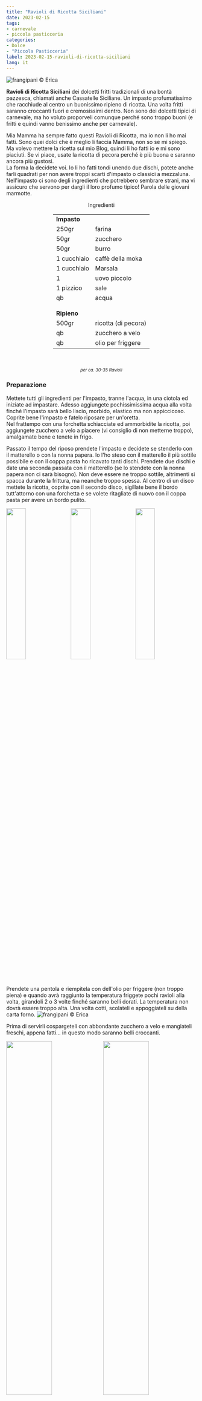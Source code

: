 ```yaml
---
title: "Ravioli di Ricotta Siciliani"
date: 2023-02-15
tags:
- carnevale
- piccola pasticceria
categories:
- Dolce
- "Piccola Pasticceria"
label: 2023-02-15-ravioli-di-ricotta-siciliani
lang: it 
---
```

![](header.jpeg "frangipani © Erica")

**Ravioli di Ricotta Siciliani** dei dolcetti fritti tradizionali di una bontà pazzesca, chiamati anche Cassatelle Siciliane. Un impasto profumatissimo che racchiude al centro un buonissimo ripieno di ricotta. Una volta fritti saranno croccanti fuori e cremosissimi dentro. Non sono dei dolcetti tipici di carnevale, ma ho voluto proporveli comunque perché sono troppo buoni (e fritti e quindi vanno benissimo anche per carnevale).

Mia Mamma ha sempre fatto questi Ravioli di Ricotta, ma io non li ho mai fatti. Sono quei dolci che è meglio li faccia Mamma, non so se mi spiego. Ma volevo mettere la ricetta sul mio Blog, quindi li ho fatti io e mi sono piaciuti. Se vi piace, usate la ricotta di pecora perché è più buona e saranno ancora più gustosi.
<br />
La forma la decidete voi. Io li ho fatti tondi unendo due dischi, potete anche farli quadrati per non avere troppi scarti d'impasto o classici a mezzaluna. Nell'impasto ci sono degli ingredienti che potrebbero sembrare strani, ma vi assicuro che servono per dargli il loro profumo tipico! Parola delle giovani marmotte.

<div id="wrapper" style="text-align: center">
  <div id="yourdiv" style="display: inline-block;">
    <div class="ingredients" itemscope itemtype="http://schema.org/Recipe">
      <span itemprop="name" style="display:none;">Ravioli di Ricotta Siciliani</span>
      <span itemprop="recipeCategory" style="display:none;">Dolce</span>
      <img itemprop="image" style="display:none;" class="ignore-gallery-item" src="header.jpeg"/>
      <span itemprop="author" style="display:none;">Erica Raiano</span>
      <span itemprop="description" style="display:none;">Ravioli di Ricotta Siciliani, dei dolcetti fritti tradizionali di una bontà pazzesca, chiamati anche Cassatelle Siciliane.</span>
      <div class="ingredients-title">Ingredienti</div>
      <table>
        <tbody>
          <tr>
            <td colspan="2"><b>Impasto</b></td>
          </tr>
          <tr itemprop="recipeIngredient">
            <td>250gr</td>
            <td>farina</td>
          </tr>
          <tr itemprop="recipeIngredient">
            <td>50gr</td>
            <td>zucchero</td>
          </tr>
          <tr itemprop="recipeIngredient">
            <td>50gr</td>
            <td>burro</td>
          </tr>
          <tr itemprop="recipeIngredient">
            <td>1 cucchiaio</td>
            <td>caffè della moka</td>
          </tr>
          <tr itemprop="recipeIngredient">
            <td>1 cucchiaio</td>
            <td>Marsala</td>
          </tr>
          <tr itemprop="recipeIngredient">
            <td>1</td>
            <td>uovo piccolo</td>
          </tr>
          <tr itemprop="recipeIngredient">
            <td>1 pizzico</td>
            <td>sale</td>
          </tr>
          <tr itemprop="recipeIngredient">
            <td>qb</td>
            <td>acqua</td>
          </tr>
          <tr style="height: 15px;"></tr>
          <tr>          
            <td colspan="2"><b>Ripieno</b></td>
          </tr>
          <tr itemprop="recipeIngredient">
            <td>500gr</td>
            <td>ricotta (di pecora)</td>
          </tr>
          <tr itemprop="recipeIngredient">      
            <td>qb</td>
            <td>zucchero a velo</td>
          </tr>
          <tr itemprop="recipeIngredient">      
            <td>qb</td>
            <td>olio per friggere</td>
          </tr>
        </tbody>
      </table>
      <br></br>
      <i class="pull-right" style="font-size: 80%;">per ca. 30-35 Ravioli</i>
    </div>
  </div>
</div>


<h3>
  <font color="grey">
    <i class="fa fa-cogs"></i>
  </font> Preparazione
</h3>

Mettete tutti gli ingredienti per l'impasto, tranne l'acqua, in una ciotola ed iniziate ad impastare. Adesso aggiungete pochissimissima acqua alla volta finché l'impasto sarà bello liscio, morbido, elastico ma non appiccicoso. Coprite bene l'impasto e fatelo riposare per un'oretta.
<br />
Nel frattempo con una forchetta schiacciate ed ammorbidite la ricotta, poi aggiungete zucchero a velo a piacere (vi consiglio di non metterne troppo), amalgamate bene e tenete in frigo.

Passato il tempo del riposo prendete l'impasto e decidete se stenderlo con il matterello o con la nonna papera. Io l'ho steso con il matterello il più sottile possibile e con il coppa pasta ho ricavato tanti dischi. Prendete due dischi e date una seconda passata con il matterello (se lo stendete con la nonna papera non ci sarà bisogno). Non deve essere ne troppo sottile, altrimenti si spacca durante la frittura, ma neanche troppo spessa. Al centro di un disco mettete la ricotta, coprite con il secondo disco, sigillate bene il bordo tutt'attorno con una forchetta e se volete ritagliate di nuovo con il coppa pasta per avere un bordo pulito.
<p>
  <div style="width: 100%; margin-bottom: 0">
    <img style="float: left; width: 32%; margin-right: 1%;" src="impastosteso.jpeg" alt="" title="frangipani © Erica" />
    <img style="float: left; width: 32%; margin-right: 1%; margin-left: 1%;" src="ricotta.jpeg" alt="" title="frangipani © Erica" />
    <img style="float: left; width: 32%; margin-left: 1%;" src="ravioli.jpeg" alt="" title="frangipani © Erica" />
    <div style="clear: both"></div>
  </div>
</p>

Prendete una pentola e riempitela con dell'olio per friggere (non troppo piena) e quando avrà raggiunto la temperatura friggete pochi ravioli alla volta, girandoli 2 o 3 volte finché saranno belli dorati. La temperatura non dovrà essere troppo alta. Una volta cotti, scolateli e appoggiateli su della carta forno.
![](frittura.jpeg "frangipani © Erica")

Prima di servirli cospargeteli con abbondante zucchero a velo e mangiateli freschi, appena fatti... in questo modo saranno belli croccanti.
<p>
  <div style="width: 100%; margin-bottom: 0">
    <img style="float: left; width: 49%; margin-right: 1%" src="risultato1.jpeg" alt="" title="frangipani © Erica" />
    <img style="float: left; width: 49%; margin-left: 1%" src="risultato2.jpeg" alt="" title="frangipani © Erica" />
    <div style="clear: both"></div>
  </div>
</p>

<p>
  <div style="width: 100%; margin-bottom: 0">
    <img style="float: left; width: 49%; margin-right: 1%" src="risultato3.jpeg" alt="" title="frangipani © Erica" />
    <img style="float: left; width: 49%; margin-left: 1%" src="risultato4.jpeg" alt="" title="frangipani © Erica" />
    <div style="clear: both"></div>
  </div>
</p>

<p>
  <div style="width: 100%; margin-bottom: 0">
    <img style="float: left; width: 49%; margin-right: 1%" src="risultato5.jpeg" alt="" title="frangipani © Erica" />
    <img style="float: left; width: 49%; margin-left: 1%" src="risultato6.jpeg" alt="" title="frangipani © Erica" />
    <div style="clear: both"></div>
  </div>
</p>

<p>
  <div style="width: 100%; margin-bottom: 0">
    <img style="float: left; width: 49%; margin-right: 1%" src="risultato7.jpeg" alt="" title="frangipani © Erica" />
    <img style="float: left; width: 49%; margin-left: 1%" src="risultato8.jpeg" alt="" title="frangipani © Erica" />
    <div style="clear: both"></div>
  </div>
</p>

<h4>Buon appetito
  <font color="red">
    <i class="fa fa-smile-o"></i>
  </font>
</h4>